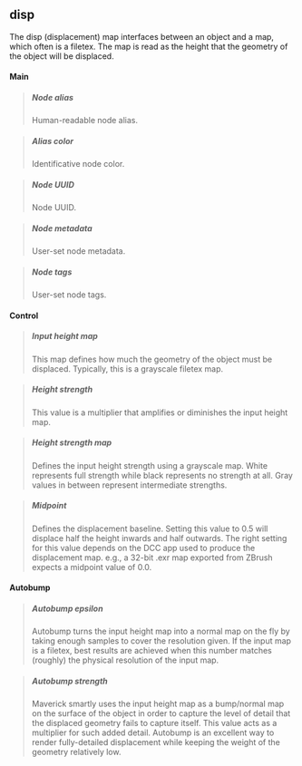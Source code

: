 ## **disp**

The disp (displacement) map interfaces between an object and a map, which often is a filetex. The map is read as the height that the geometry of the object will be displaced.
#### Main

> ##### Node alias
> Human-readable node alias.

> ##### Alias color
> Identificative node color.

> ##### Node UUID
> Node UUID.

> ##### Node metadata
> User-set node metadata.

> ##### Node tags
> User-set node tags.

#### Control

> ##### Input height map
> This map defines how much the geometry of the object must be displaced. Typically, this is a grayscale filetex map.

> ##### Height strength
> This value is a multiplier that amplifies or diminishes the input height map.

> ##### Height strength map
> Defines the input height strength using a grayscale map. White represents full strength while black represents no strength at all. Gray values in between represent intermediate strengths.

> ##### Midpoint
> Defines the displacement baseline. Setting this value to 0.5 will displace half the height inwards and half outwards. The right setting for this value depends on the DCC app used to produce the displacement map. e.g., a 32-bit .exr map exported from ZBrush expects a midpoint value of 0.0.

#### Autobump

> ##### Autobump epsilon
> Autobump turns the input height map into a normal map on the fly by taking enough samples to cover the resolution given. If the input map is a filetex, best results are achieved when this number matches (roughly) the physical resolution of the input map.

> ##### Autobump strength
> Maverick smartly uses the input height map as a bump/normal map on the surface of the object in order to capture the level of detail that the displaced geometry fails to capture itself. This value acts as a multiplier for such added detail. Autobump is an excellent way to render fully-detailed displacement while keeping the weight of the geometry relatively low.

